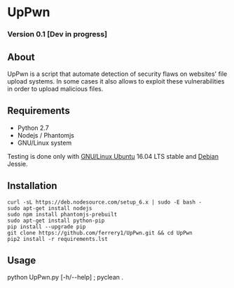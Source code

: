 # UpPwn

### Version 0.1 [Dev in progress]

## About

UpPwn is a script that automate detection of security flaws on websites' file upload systems.
In some cases it also allows to exploit these vulnerabilities in order to upload malicious files.

## Requirements
* Python 2.7
* Nodejs / Phantomjs
* GNU/Linux system

Testing is done only with [GNU/Linux Ubuntu](http://www.ubuntu.com/) 16.04 LTS stable and [Debian](https://www.debian.org/index.fr.html) Jessie.

## Installation
    curl -sL https://deb.nodesource.com/setup_6.x | sudo -E bash -
    sudo apt-get install nodejs
    sudo npm install phantomjs-prebuilt
    sudo apt-get install python-pip
    pip install --upgrade pip
    git clone https://github.com/ferrery1/UpPwn.git && cd UpPwn
    pip2 install -r requirements.lst

## Usage

python UpPwn.py [-h/--help] ; pyclean .
